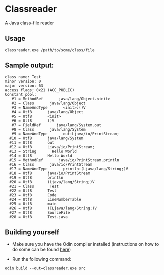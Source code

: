 # Classreader
A Java class-file reader

## Usage

```
classreader.exe /path/to/some/class/file
```

## Sample output:

```
class name: Test
minor version: 0
major version: 63
access flags: 0x21 (ACC_PUBLIC)
Constant pool:
   #1 = MethodRef       java/lang/Object.<init>
   #2 = Class       java/lang/Object
   #3 = NameAndType       <init>:()V
   #4 = Utf8       java/lang/Object
   #5 = Utf8       <init>
   #6 = Utf8       ()V
   #7 = FieldRef       java/lang/System.out
   #8 = Class       java/lang/System
   #9 = NameAndType       out:Ljava/io/PrintStream;
  #10 = Utf8       java/lang/System
  #11 = Utf8       out
  #12 = Utf8       Ljava/io/PrintStream;
  #13 = String       Hello World
  #14 = Utf8       Hello World
  #15 = MethodRef       java/io/PrintStream.println
  #16 = Class       java/io/PrintStream
  #17 = NameAndType       println:(Ljava/lang/String;)V
  #18 = Utf8       java/io/PrintStream
  #19 = Utf8       println
  #20 = Utf8       (Ljava/lang/String;)V
  #21 = Class       Test
  #22 = Utf8       Test
  #23 = Utf8       Code
  #24 = Utf8       LineNumberTable
  #25 = Utf8       main
  #26 = Utf8       ([Ljava/lang/String;)V
  #27 = Utf8       SourceFile
  #28 = Utf8       Test.java
  ```

## Building yourself

- Make sure you have the Odin compiler installed (instructions on how to do some can be found
[here](https://odin-lang.org/docs/install/))

- Run the following command:
```
odin build --out=classreader.exe src
```
